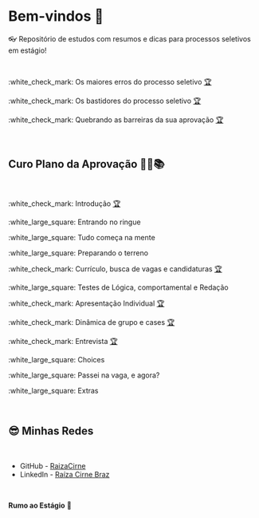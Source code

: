 # Bem-vindos 👋
👓 Repositório de estudos com resumos e dicas para processos seletivos em estágio!

<br>

<p>:white_check_mark: Os maiores erros do processo seletivo <a target="_blank" href="https://www.origamid.com/certificate/bec64f6b/"  title="Certificate">🏆</a></p>
<p>:white_check_mark: Os bastidores do processo seletivo <a target="_blank" href="https://www.origamid.com/certificate/bec64f6b/"  title="Certificate">🏆</a></p>
<p>:white_check_mark: Quebrando as barreiras da sua aprovação <a target="_blank" href="https://www.origamid.com/certificate/bec64f6b/"  title="Certificate">🏆</a></p>

<br>

## Curo Plano da Aprovação 👨‍🎓📚

<br>

<p>:white_check_mark: Introdução <a target="_blank" href="https://www.origamid.com/certificate/bec64f6b/"  title="Certificate">🏆</a></p>
<p>:white_large_square: Entrando no ringue </p>
<p>:white_large_square: Tudo começa na mente </p>
<p>:white_large_square: Preparando o terreno </p>
<p>:white_check_mark: Currículo, busca de vagas e candidaturas <a target="_blank" href="https://www.origamid.com/certificate/bec64f6b/"  title="Certificate">🏆</a></p>
<p>:white_large_square: Testes de Lógica, comportamental e Redação </p>
<p>:white_check_mark: Apresentação Individual <a target="_blank" href="https://www.origamid.com/certificate/bec64f6b/"  title="Certificate">🏆</a></p>
<p>:white_check_mark: Dinâmica de grupo e cases <a target="_blank" href="https://www.origamid.com/certificate/bec64f6b/"  title="Certificate">🏆</a></p>
<p>:white_check_mark: Entrevista <a target="_blank" href="https://www.origamid.com/certificate/bec64f6b/"  title="Certificate">🏆</a></p>
<p>:white_large_square: Choices </p>
<p>:white_large_square: Passei na vaga, e agora? </p>
<p>:white_large_square: Extras </p>

<br />

## :sunglasses: Minhas Redes <a name="id09"></a>

<br />

- GitHub - [RaizaCirne](https://github.com/RaizaCirne)
- LinkedIn - [Raíza Cirne Braz](https://www.linkedin.com/in/ra%C3%ADzacirne/)

<br />

**Rumo ao Estágio** 🚀
